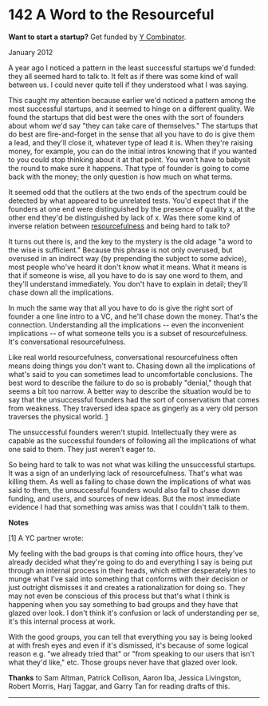 # 142 A Word to the Resourceful


  
 
  
 **Want to start a startup?** Get funded by [Y Combinator](http://ycombinator.com/apply.html).   
  
 
  
 January 2012   
  
 A year ago I noticed a pattern in the least successful startups we'd funded: they all seemed hard to talk to. It felt as if there was some kind of wall between us. I could never quite tell if they understood what I was saying.   
  
 This caught my attention because earlier we'd noticed a pattern among the most successful startups, and it seemed to hinge on a different quality. We found the startups that did best were the ones with the sort of founders about whom we'd say "they can take care of themselves." The startups that do best are fire-and-forget in the sense that all you have to do is give them a lead, and they'll close it, whatever type of lead it is. When they're raising money, for example, you can do the initial intros knowing that if you wanted to you could stop thinking about it at that point. You won't have to babysit the round to make sure it happens. That type of founder is going to come back with the money; the only question is how much on what terms.   
  
 It seemed odd that the outliers at the two ends of the spectrum could be detected by what appeared to be unrelated tests. You'd expect that if the founders at one end were distinguished by the presence of quality x, at the other end they'd be distinguished by lack of x. Was there some kind of inverse relation between [resourcefulness](relres.html) and being hard to talk to?   
  
 It turns out there is, and the key to the mystery is the old adage "a word to the wise is sufficient." Because this phrase is not only overused, but overused in an indirect way (by prepending the subject to some advice), most people who've heard it don't know what it means. What it means is that if someone is wise, all you have to do is say one word to them, and they'll understand immediately. You don't have to explain in detail; they'll chase down all the implications.   
  
 In much the same way that all you have to do is give the right sort of founder a one line intro to a VC, and he'll chase down the money. That's the connection. Understanding all the implications -- even the inconvenient implications -- of what someone tells you is a subset of resourcefulness. It's conversational resourcefulness.   
  
 Like real world resourcefulness, conversational resourcefulness often means doing things you don't want to. Chasing down all the implications of what's said to you can sometimes lead to uncomfortable conclusions. The best word to describe the failure to do so is probably "denial," though that seems a bit too narrow. A better way to describe the situation would be to say that the unsuccessful founders had the sort of conservatism that comes from weakness. They traversed idea space as gingerly as a very old person traverses the physical world. [1](#a_word_to_the_resourceful_note1)   
  
 The unsuccessful founders weren't stupid. Intellectually they were as capable as the successful founders of following all the implications of what one said to them. They just weren't eager to.   
  
 So being hard to talk to was not what was killing the unsuccessful startups. It was a sign of an underlying lack of resourcefulness. That's what was killing them. As well as failing to chase down the implications of what was said to them, the unsuccessful founders would also fail to chase down funding, and users, and sources of new ideas. But the most immediate evidence I had that something was amiss was that I couldn't talk to them.   
  
 
  
 
  
 
  
 
  
  **Notes**   
  
 <a name=a_word_to_the_resourceful_note1>[1]</a> A YC partner wrote:   
  
 My feeling with the bad groups is that coming into office hours, they've already decided what they're going to do and everything I say is being put through an internal process in their heads, which either desperately tries to munge what I've said into something that conforms with their decision or just outright dismisses it and creates a rationalization for doing so. They may not even be conscious of this process but that's what I think is happening when you say something to bad groups and they have that glazed over look. I don't think it's confusion or lack of understanding per se, it's this internal process at work.   
  
 With the good groups, you can tell that everything you say is being looked at with fresh eyes and even if it's dismissed, it's because of some logical reason e.g. "we already tried that" or "from speaking to our users that isn't what they'd like," etc. Those groups never have that glazed over look.   
  
 
  
 
  
  **Thanks** to Sam Altman, Patrick Collison, Aaron Iba, Jessica Livingston, Robert Morris, Harj Taggar, and Garry Tan for reading drafts of this.   
  
 
  
 
  
 
  
 

 
* * *
 

 

